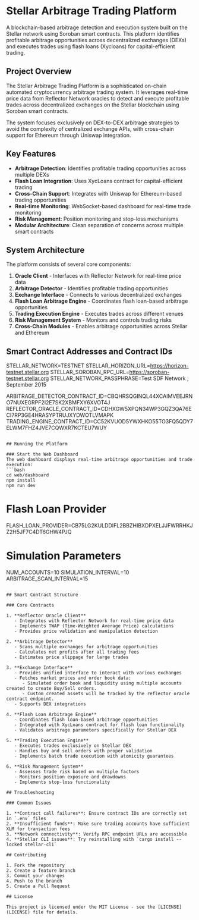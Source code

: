 # Stellar Arbitrage Trading Platform

A blockchain-based arbitrage detection and execution system built on the Stellar network using Soroban smart contracts. This platform identifies profitable arbitrage opportunities across decentralized exchanges (DEXs) and executes trades using flash loans (Xycloans) for capital-efficient trading.

## Project Overview

The Stellar Arbitrage Trading Platform is a sophisticated on-chain automated cryptocurrency arbitrage trading system. It leverages real-time price data from Reflector Network oracles to detect and execute profitable trades across decentralized exchanges on the Stellar blockchain using Soroban smart contracts.

The system focuses exclusively on DEX-to-DEX arbitrage strategies to avoid the complexity of centralized exchange APIs, with cross-chain support for Ethereum through Uniswap integration.

## Key Features

- **Arbitrage Detection**: Identifies profitable trading opportunities across multiple DEXs
- **Flash Loan Integration**: Uses XycLoans contract for capital-efficient trading
- **Cross-Chain Support**: Integrates with Uniswap for Ethereum-based trading opportunities
- **Real-time Monitoring**: WebSocket-based dashboard for real-time trade monitoring
- **Risk Management**: Position monitoring and stop-loss mechanisms
- **Modular Architecture**: Clean separation of concerns across multiple smart contracts

## System Architecture

The platform consists of several core components:

1. **Oracle Client** - Interfaces with Reflector Network for real-time price data
2. **Arbitrage Detector** - Identifies profitable trading opportunities
3. **Exchange Interface** - Connects to various decentralized exchanges
4. **Flash Loan Arbitrage Engine** - Coordinates flash loan-based arbitrage opportunities
5. **Trading Execution Engine** - Executes trades across different venues
6. **Risk Management System** - Monitors and controls trading risks
7. **Cross-Chain Modules** - Enables arbitrage opportunities across Stellar and Ethereum


## Smart Contract Addresses and Contract IDs
STELLAR_NETWORK=TESTNET
STELLAR_HORIZON_URL=https://horizon-testnet.stellar.org
STELLAR_SOROBAN_RPC_URL=https://soroban-testnet.stellar.org
STELLAR_NETWORK_PASSPHRASE=Test SDF Network ; September 2015


ARBITRAGE_DETECTOR_CONTRACT_ID=CBQHRSQGINQL44XCAIMVEEJRNO7NUXEGRPF2I2E7SK2XBMFXY6XVOT4J
REFLECTOR_ORACLE_CONTRACT_ID=CDHXGW5XPQN34WP3GQZ3QA76ECI7RP3GE4HRASYPTRUJXYDWOTLVMAPK
TRADING_ENGINE_CONTRACT_ID=CC52KVUOD5YWXHKO55TO3FQ5QDY7ELWM7FHZ4JVE7CQWXR7KCTEU7WUY
```

## Running the Platform

### Start the Web Dashboard
The web dashboard displays real-time arbitrage opportunities and trade execution:
```bash
cd web/dashboard
npm install
npm run dev
```

# Flash Loan Provider
FLASH_LOAN_PROVIDER=CB75LG2KULDDIFL2BBZHIBXDPXELJJFWRRHKJZ2H5JF7C4DT6GHW4PJQ

# Simulation Parameters
NUM_ACCOUNTS=10
SIMULATION_INTERVAL=10
ARBITRAGE_SCAN_INTERVAL=15
```

## Smart Contract Structure

### Core Contracts

1. **Reflector Oracle Client**
   - Integrates with Reflector Network for real-time price data
   - Implements TWAP (Time-Weighted Average Price) calculations
   - Provides price validation and manipulation detection

2. **Arbitrage Detector**
   - Scans multiple exchanges for arbitrage opportunities
   - Calculates net profits after all trading fees
   - Estimates price slippage for large trades

3. **Exchange Interface**
   - Provides unified interface to interact with various exchanges
   - Fetches market prices and order book data:
      - Simulated order book and liquidity using multiple accounts created to create Buy/Sell orders.
      - Custom created assets will be tracked by the reflector oracle contract endpoint.
   - Supports DEX integrations

4. **Flash Loan Arbitrage Engine**
   - Coordinates flash loan-based arbitrage opportunities
   - Integrated with XycLoans contract for flash loan functionality
   - Validates arbitrage parameters specifically for Stellar DEX

5. **Trading Execution Engine**
   - Executes trades exclusively on Stellar DEX
   - Handles buy and sell orders with proper validation
   - Implements batch trade execution with atomicity guarantees

6. **Risk Management System**
   - Assesses trade risk based on multiple factors
   - Monitors position exposure and drawdowns
   - Implements stop-loss functionality

## Troubleshooting

### Common Issues

1. **Contract call failures**: Ensure contract IDs are correctly set in `.env` files
2. **Insufficient funds**: Make sure trading accounts have sufficient XLM for transaction fees
3. **Network connectivity**: Verify RPC endpoint URLs are accessible
4. **Stellar CLI issues**: Try reinstalling with `cargo install --locked stellar-cli`

## Contributing

1. Fork the repository
2. Create a feature branch
3. Commit your changes
4. Push to the branch
5. Create a Pull Request

## License

This project is licensed under the MIT License - see the [LICENSE](LICENSE) file for details.
